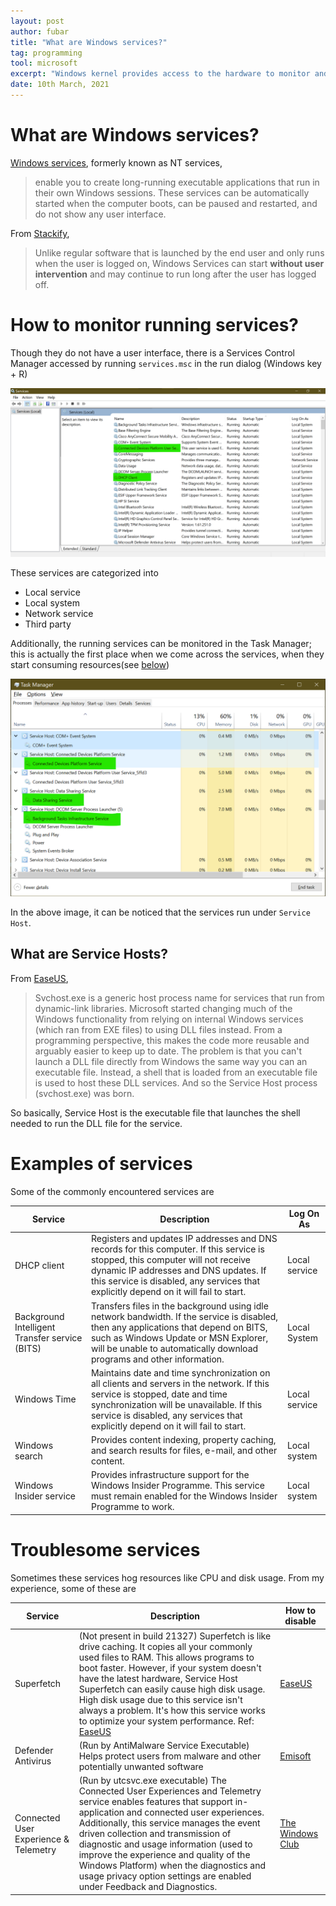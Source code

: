 ```yaml
---
layout: post
author: fubar
title: "What are Windows services?"
tag: programming
tool: microsoft
excerpt: "Windows kernel provides access to the hardware to monitor and/or change key parameters, perform essential tasks in the form of services. These services the high level access points to the user."
date: 10th March, 2021
---
```


# What are Windows services?

[Windows services][1], formerly known as NT services,

>  enable you to create long-running executable applications that run in their own Windows sessions. These services can be automatically started when the computer boots, can be paused and restarted, and do not show any user interface.

From [Stackify][2],

> Unlike regular software that is launched by the end user and only runs when the user is logged on, Windows Services can start **without user intervention** and may continue to run long after the user has logged off.

# How to monitor running services?

Though they do not have a user interface, there is a Services Control Manager accessed by running `services.msc` in the run dialog (Windows key + R)

![services-control-manager][screenshot-services-control-manager]

These services are categorized into

- Local service
- Local system
- Network service
- Third party

Additionally, the running services can be monitored in the Task Manager; this is actually the first place when we come across the services, when they start consuming resources(see [below](#troublesome-services))

![task-manager-services][screenshot-task-manager]

In the above image, it can be noticed that the services run under `Service Host`.

[1]: https://docs.microsoft.com/en-us/dotnet/framework/windows-services/introduction-to-windows-service-applications#requirements
[2]: https://stackify.com/what-are-windows-services/
[screenshot-services-control-manager]: /assets/images/Microsoft/WindowsServices/servicesControlManager.png
[screenshot-task-manager]: /assets/images/Microsoft/WindowsServices/taskManagerServicesListing.png

## What are Service Hosts?

From [EaseUS][3],

> Svchost.exe is a generic host process name for services that run from dynamic-link libraries. Microsoft started changing much of the Windows functionality from relying on internal Windows services (which ran from EXE files) to using DLL files instead. From a programming perspective, this makes the code more reusable and arguably easier to keep up to date. The problem is that you can't launch a DLL file directly from Windows the same way you can an executable file. Instead, a shell that is loaded from an executable file is used to host these DLL services. And so the Service Host process (svchost.exe) was born.

So basically, Service Host is the executable file that launches the shell needed to run the DLL file for the service.



# Examples of services

Some of the commonly encountered services are

Service  |   Description  | Log On As
---|  ---   |---
DHCP client | Registers and updates IP addresses and DNS records for this computer. If this service is stopped, this computer will not receive dynamic IP addresses and DNS updates. If this service is disabled, any services that explicitly depend on it will fail to start. | Local service
Background Intelligent Transfer service (BITS) | Transfers files in the background using idle network bandwidth. If the service is disabled, then any applications that depend on BITS, such as Windows Update or MSN Explorer, will be unable to automatically download programs and other information. | Local System
Windows Time | Maintains date and time synchronization on all clients and servers in the network. If this service is stopped, date and time synchronization will be unavailable. If this service is disabled, any services that explicitly depend on it will fail to start. | Local service
Windows search | Provides content indexing, property caching, and search results for files, e-mail, and other content. | Local system
Windows Insider service | Provides infrastructure support for the Windows Insider Programme. This service must remain enabled for the Windows Insider Programme to work. | Local system

# Troublesome services

Sometimes these services hog resources like CPU and disk usage. From my experience, some of these are

Service  |   Description  | How to disable
---|  ---   |---
Superfetch | (Not present in build 21327) Superfetch is like drive caching. It copies all your commonly used files to RAM. This allows programs to boot faster. However, if your system doesn't have the latest hardware, Service Host Superfetch can easily cause high disk usage. High disk usage due to this service isn't always a problem. It's how this service works to optimize your system performance. Ref: [EaseUS][3] | [EaseUS][3]
Defender Antivirus | (Run by AntiMalware Service Executable) Helps protect users from malware and other potentially unwanted software| [Emisoft][4]
Connected User Experience & Telemetry | (Run by utcsvc.exe executable) The Connected User Experiences and Telemetry service enables features that support in-application and connected user experiences. Additionally, this service manages the event driven collection and transmission of diagnostic and usage information (used to improve the experience and quality of the Windows Platform) when the diagnostics and usage privacy option settings are enabled under Feedback and Diagnostics. | [The Windows Club][5]

[3]: https://www.easeus.com/partition-manager-software/fix-service-host-local-system-high-disk-usage.html#2
[4]: https://blog.emsisoft.com/en/28620/antimalware-service-executable/
[5]: https://www.thewindowsclub.com/utcsvc-high-cpu-and-disk-usage

